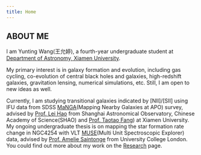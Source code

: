 ```yaml
---
title: Home
---
```


## ABOUT ME

I am Yunting Wang(王允婷), a fourth-year undergraduate student at [Department of Astronomy, Xiamen University](https://astro.xmu.edu.cn/en/HOME.htm).

My primary interest is in galaxy formation and evolution, including gas cycling, co-evolution of central black holes and galaxies, high-redshift galaxies, gravitation lensing, numerical simulations, etc. Still, I am open to new ideas as well.

Currently, I am studying transitional galaxies indicated by [NII]/[SII] using IFU data from SDSS [MaNGA](https://www.sdss.org/dr14/manga/)(Mapping Nearby Galaxies at APO) survey, advised by [Prof. Lei Hao](http://sourcedb.shao.cas.cn/yw/pl/fs/201012/t20101218_3046501.html) from Shanghai Astronomical Observatory, Chinese Academy of Science(SHAO) and [Prof. Taotao Fang](https://astro.xmu.edu.cn/info/1074/1848.htm)) at Xiamen University. My ongoing undergraduate thesis is on mapping the star formation rate change in NGC4254 with VLT [MUSE](https://www.eso.org/sci/facilities/develop/instruments/muse.html)(Multi Unit Spectroscopic Explorer) data, advised by [Prof. Amelie Saintonge](http://www.star.ucl.ac.uk/~amelie/) from University College London. You could find out more about my work on the [Research](https://yunting-wang.github.io/research) page.